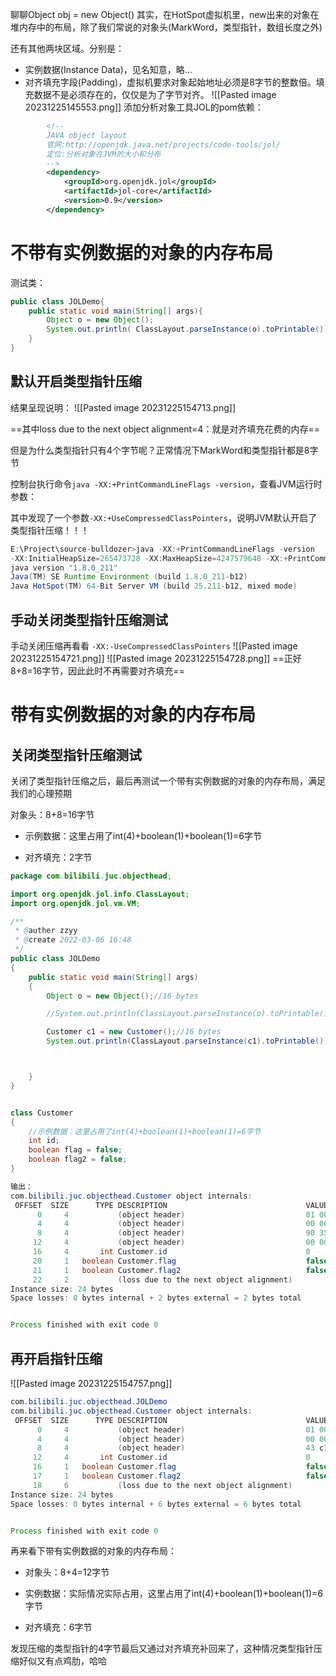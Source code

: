 
聊聊Object obj = new Object()
其实，在HotSpot虚拟机里，new出来的对象在堆内存中的布局，除了我们常说的对象头(MarkWord，类型指针，数组长度之外)

还有其他两块区域。分别是：
- 实例数据(Instance Data)，见名知意，略...
- 对齐填充字段(Padding)，虚拟机要求对象起始地址必须是8字节的整数倍。填充数据不是必须存在的，仅仅是为了字节对齐。
![[Pasted image 20231225145553.png]]
添加分析对象工具JOL的pom依赖：

```XML
        <!--
        JAVA object layout
        官网:http://openjdk.java.net/projects/code-tools/jol/
        定位:分析对象在JVM的大小和分布
        -->
        <dependency>
            <groupId>org.openjdk.jol</groupId>
            <artifactId>jol-core</artifactId>
            <version>0.9</version>
        </dependency>
```
# 不带有实例数据的对象的内存布局

测试类：

```Java
public class JOLDemo{
    public static void main(String[] args){
        Object o = new Object();
        System.out.println( ClassLayout.parseInstance(o).toPrintable());
    }
}
```

## 默认开启类型指针压缩

结果呈现说明：
![[Pasted image 20231225154713.png]]

==其中loss due to the next object alignment=4：就是对齐填充花费的内存==

但是为什么类型指针只有4个字节呢？正常情况下MarkWord和类型指针都是8字节

控制台执行命令`java -XX:+PrintCommandLineFlags -version`，查看JVM运行时参数：

其中发现了一个参数`-XX:+UseCompressedClassPointers`，说明JVM默认开启了类型指针压缩！！！

```Java
E:\Project\source-bulldozer>java -XX:+PrintCommandLineFlags -version
-XX:InitialHeapSize=265473728 -XX:MaxHeapSize=4247579648 -XX:+PrintCommandLineFlags -XX:+UseCompressedClassPointers -XX:+UseCompressedOops -XX:-UseLargePagesIndividualAllocation -XX:+UseParallelGC
java version "1.8.0_211"
Java(TM) SE Runtime Environment (build 1.8.0_211-b12)
Java HotSpot(TM) 64-Bit Server VM (build 25.211-b12, mixed mode)
```
## 手动关闭类型指针压缩测试
手动关闭压缩再看看 `-XX:-UseCompressedClassPointers`
![[Pasted image 20231225154721.png]]
![[Pasted image 20231225154728.png]]
==正好8+8=16字节，因此此时不再需要对齐填充==

# 带有实例数据的对象的内存布局
## 关闭类型指针压缩测试

关闭了类型指针压缩之后，最后再测试一个带有实例数据的对象的内存布局，满足我们的心理预期

对象头：8+8=16字节

- 示例数据：这里占用了int(4)+boolean(1)+boolean(1)=6字节
    
- 对齐填充：2字节
    

```Java
package com.bilibili.juc.objecthead;

import org.openjdk.jol.info.ClassLayout;
import org.openjdk.jol.vm.VM;

/**
 * @auther zzyy
 * @create 2022-03-06 16:48
 */
public class JOLDemo
{
    public static void main(String[] args)
    {
        Object o = new Object();//16 bytes

        //System.out.println(ClassLayout.parseInstance(o).toPrintable());

        Customer c1 = new Customer();//16 bytes
        System.out.println(ClassLayout.parseInstance(c1).toPrintable());



    }
}


class Customer
{
    //示例数据：这里占用了int(4)+boolean(1)+boolean(1)=6字节
    int id;
    boolean flag = false;
    boolean flag2 = false;
}

输出：
com.bilibili.juc.objecthead.Customer object internals:
 OFFSET  SIZE      TYPE DESCRIPTION                               VALUE
      0     4           (object header)                           01 00 00 00 (00000001 00000000 00000000 00000000) (1)
      4     4           (object header)                           00 00 00 00 (00000000 00000000 00000000 00000000) (0)
      8     4           (object header)                           90 35 50 1c (10010000 00110101 01010000 00011100) (475018640)
     12     4           (object header)                           00 00 00 00 (00000000 00000000 00000000 00000000) (0)
     16     4       int Customer.id                               0
     20     1   boolean Customer.flag                             false
     21     1   boolean Customer.flag2                            false
     22     2           (loss due to the next object alignment)
Instance size: 24 bytes
Space losses: 0 bytes internal + 2 bytes external = 2 bytes total


Process finished with exit code 0
```
## 再开启指针压缩
![[Pasted image 20231225154757.png]]

```Java
com.bilibili.juc.objecthead.JOLDemo
com.bilibili.juc.objecthead.Customer object internals:
 OFFSET  SIZE      TYPE DESCRIPTION                               VALUE
      0     4           (object header)                           01 00 00 00 (00000001 00000000 00000000 00000000) (1)
      4     4           (object header)                           00 00 00 00 (00000000 00000000 00000000 00000000) (0)
      8     4           (object header)                           43 c1 00 f8 (01000011 11000001 00000000 11111000) (-134168253)
     12     4       int Customer.id                               0
     16     1   boolean Customer.flag                             false
     17     1   boolean Customer.flag2                            false
     18     6           (loss due to the next object alignment)
Instance size: 24 bytes
Space losses: 0 bytes internal + 6 bytes external = 6 bytes total


Process finished with exit code 0
```

再来看下带有实例数据的对象的内存布局：

- 对象头：8+4=12字节
    
- 实例数据：实际情况实际占用，这里占用了int(4)+boolean(1)+boolean(1)=6字节
    
- 对齐填充：6字节

发现压缩的类型指针的4字节最后又通过对齐填充补回来了，这种情况类型指针压缩好似又有点鸡肋，哈哈